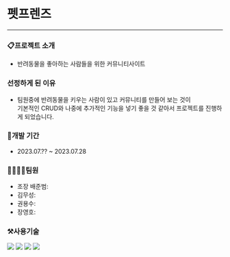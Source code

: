 # 펫프렌즈
-----

### 📋프로젝트 소개
- 반려동물을 좋아하는 사람들을 위한 커뮤니티사이트
   
### 선정하게 된 이유
- 팀원중에 반려동물을 키우는 사람이 있고 커뮤니티를 만들어 보는 것이</br>
  기본적인 CRUD와 나중에 추가적인 기능을 넣기 좋을 것 같아서 프로젝트를 진행하게 되었습니다.


### 📅개발 기간
- 2023.07.?? ~ 2023.07.28

### 👨‍👨‍👦‍👦팀원
- 조장 배준범:
- 김무성:
- 권용수:
- 장영호:

### ⚒사용기술
<img src="https://img.shields.io/badge/javascript-F7DF1E?style=for-the-badge&logo=javascript&logoColor=black"> <img src="https://img.shields.io/badge/node.js-339933?style=for-the-badge&logo=nodedotjs&logoColor=white"> <img src="https://img.shields.io/badge/react-61DAFB?style=for-the-badge&logo=react&logoColor=black"> <img src="https://img.shields.io/badge/mysql-4479A1?style=for-the-badge&logo=mysql&logoColor=white">







